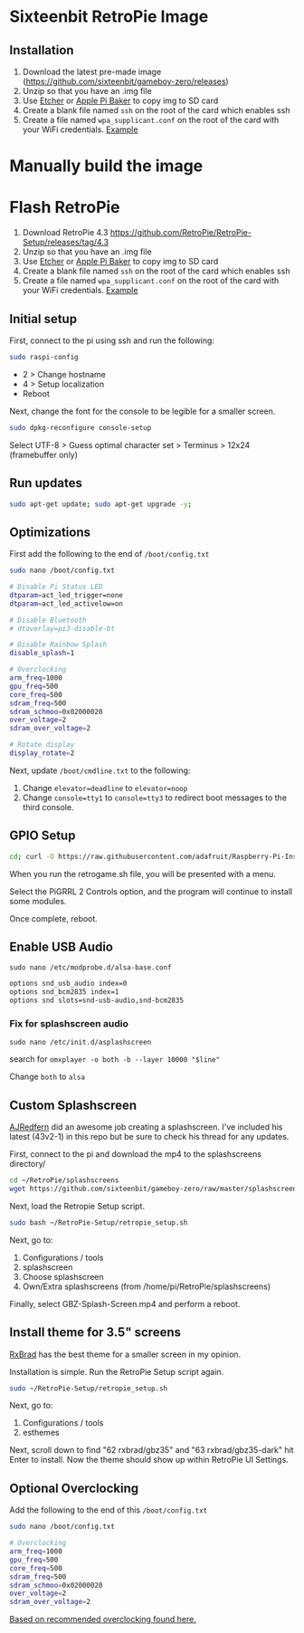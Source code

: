 # Sixteenbit RetroPie Image

## Installation

1. Download the latest pre-made image (https://github.com/sixteenbit/gameboy-zero/releases)
1. Unzip so that you have an .img file
1. Use [Etcher](https://etcher.io/) or [Apple Pi Baker](https://www.tweaking4all.com/software/macosx-software/macosx-apple-pi-baker/) to copy img to SD card
1. Create a blank file named `ssh` on the root of the card which enables ssh
1. Create a file named `wpa_supplicant.conf` on the root of the card with your WiFi credentials. [Example](https://github.com/sixteenbit/gameboy-zero/blob/master/wpa_supplicant.conf)

# Manually build the image

# Flash RetroPie

1. Download RetroPie 4.3 https://github.com/RetroPie/RetroPie-Setup/releases/tag/4.3
1. Unzip so that you have an .img file
1. Use [Etcher](https://etcher.io/) or [Apple Pi Baker](https://www.tweaking4all.com/software/macosx-software/macosx-apple-pi-baker/) to copy img to SD card
1. Create a blank file named `ssh` on the root of the card which enables ssh
1. Create a file named `wpa_supplicant.conf` on the root of the card with your WiFi credentials. [Example](https://github.com/sixteenbit/gameboy-zero/blob/master/wpa_supplicant.conf)

## Initial setup

First, connect to the pi using ssh and run the following:

```bash
sudo raspi-config
```

- 2 > Change hostname
- 4 > Setup localization
- Reboot

Next, change the font for the console to be legible for a smaller screen.

```bash
sudo dpkg-reconfigure console-setup
```

Select UTF-8 > Guess optimal character set > Terminus > 12x24 (framebuffer only)

## Run updates

```bash
sudo apt-get update; sudo apt-get upgrade -y;
```

## Optimizations

First add the following to the end of `/boot/config.txt`

```bash
sudo nano /boot/config.txt
```

```bash
# Disable Pi Status LED
dtparam=act_led_trigger=none
dtparam=act_led_activelow=on

# Disable Bluetooth
# dtoverlay=pi3-disable-bt

# Disable Rainbow Splash
disable_splash=1

# Overclocking
arm_freq=1000
gpu_freq=500
core_freq=500
sdram_freq=500
sdram_schmoo=0x02000020
over_voltage=2
sdram_over_voltage=2

# Rotate display
display_rotate=2
```

Next, update `/boot/cmdline.txt` to the following:

1. Change `elevator=deadline` to `elevator=noop`
1. Change `console=tty1` to `console=tty3` to redirect boot messages to the third console.

## GPIO Setup

```bash
cd; curl -O https://raw.githubusercontent.com/adafruit/Raspberry-Pi-Installer-Scripts/master/retrogame.sh; sudo bash retrogame.sh
```

When you run the retrogame.sh file, you will be presented with a menu.

Select the PiGRRL 2 Controls option, and the program will continue to install some modules.

Once complete, reboot.

## Enable USB Audio

`sudo nano /etc/modprobe.d/alsa-base.conf`

```bash
options snd_usb_audio index=0
options snd_bcm2835 index=1
options snd slots=snd-usb-audio,snd-bcm2835
```

### Fix for splashscreen audio

`sudo nano /etc/init.d/asplashscreen` 

search for `omxplayer -o both -b --layer 10000 "$line"`

Change `both` to `alsa`

## Custom Splashscreen

[AJRedfern](http://www.sudomod.com/forum/viewtopic.php?f=42&t=1440) did an awesome job creating a splashscreen. I've included his latest (43v2-1) in this repo but be sure to check his thread for any updates.

First, connect to the pi and download the mp4 to the splashscreens directory/

```bash
cd ~/RetroPie/splashscreens
wget https://github.com/sixteenbit/gameboy-zero/raw/master/splashscreens/GBZ-Splash-Screen.mp4
```

Next, load the Retropie Setup script.

```bash
sudo bash ~/RetroPie-Setup/retropie_setup.sh
```

Next, go to:

1. Configurations / tools
1. splashscreen
1. Choose splashscreen
1. Own/Extra splashscreens (from /home/pi/RetroPie/splashscreens)

Finally, select GBZ-Splash-Screen.mp4 and perform a reboot.

## Install theme for 3.5" screens

[RxBrad](http://sudomod.com/forum/viewtopic.php?t=1549) has the best theme for a smaller screen in my opinion.

Installation is simple. Run the RetroPie Setup script again.

```bash
sudo ~/RetroPie-Setup/retropie_setup.sh
```

Next, go to:

1. Configurations / tools
1. esthemes

Next, scroll down to find "62 rxbrad/gbz35" and "63 rxbrad/gbz35-dark" hit Enter to install. Now the theme should show up within RetroPie UI Settings.

## Optional Overclocking

Add the following to the end of this `/boot/config.txt`

```bash
sudo nano /boot/config.txt
```

```bash
# Overclocking
arm_freq=1000
gpu_freq=500
core_freq=500
sdram_freq=500
sdram_schmoo=0x02000020
over_voltage=2
sdram_over_voltage=2
```

[Based on recommended overclocking found here.](https://retropie.org.uk/docs/Overclocking/#raspberry-pi-zero)
